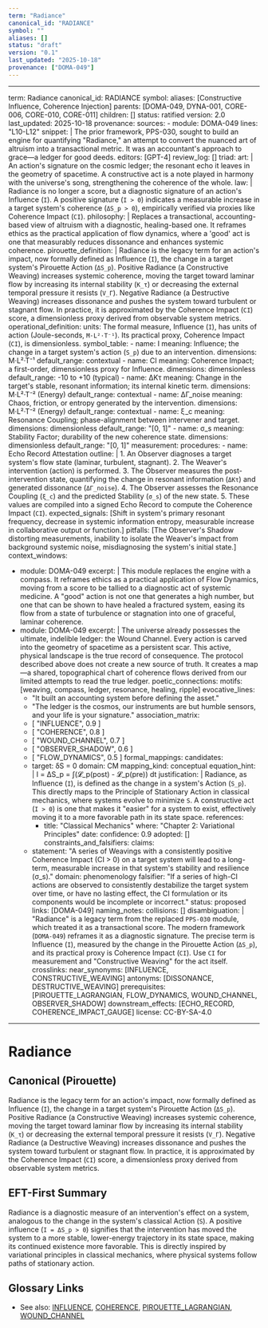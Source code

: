 ```yaml
---
term: "Radiance"
canonical_id: "RADIANCE"
symbol: ""
aliases: []
status: "draft"
version: "0.1"
last_updated: "2025-10-18"
provenance: ["DOMA-049"]
---
```


---
term: Radiance
canonical_id: RADIANCE
symbol: 
aliases: [Constructive Influence, Coherence Injection]
parents: [DOMA-049, DYNA-001, CORE-006, CORE-010, CORE-011]
children: []
status: ratified
version: 2.0
last_updated: 2025-10-18
provenance:
  sources:
    - module: DOMA-049
      lines: "L10-L12"
      snippet: |
        The prior framework, PPS-030, sought to build an engine for quantifying "Radiance," an attempt to convert the nuanced art of altruism into a transactional metric. It was an accountant's approach to grace—a ledger for good deeds.
  editors: [GPT-4]
  review_log: []
triad:
  art: |
    An action's signature on the cosmic ledger; the resonant echo it leaves in the geometry of spacetime. A constructive act is a note played in harmony with the universe's song, strengthening the coherence of the whole.
  law: |
    Radiance is no longer a score, but a diagnostic signature of an action's Influence (`I`). A positive signature (`I > 0`) indicates a measurable increase in a target system's coherence (`ΔS_p > 0`), empirically verified via proxies like Coherence Impact (`CI`).
  philosophy: |
    Replaces a transactional, accounting-based view of altruism with a diagnostic, healing-based one. It reframes ethics as the practical application of flow dynamics, where a 'good' act is one that measurably reduces dissonance and enhances systemic coherence.
pirouette_definition: |
  Radiance is the legacy term for an action's impact, now formally defined as Influence (`I`), the change in a target system's Pirouette Action (`ΔS_p`). Positive Radiance (a Constructive Weaving) increases systemic coherence, moving the target toward laminar flow by increasing its internal stability (`K_τ`) or decreasing the external temporal pressure it resists (`V_Γ`). Negative Radiance (a Destructive Weaving) increases dissonance and pushes the system toward turbulent or stagnant flow. In practice, it is approximated by the Coherence Impact (`CI`) score, a dimensionless proxy derived from observable system metrics.
operational_definition:
  units: The formal measure, Influence (`I`), has units of action (Joule-seconds, `M·L²·T⁻¹`). Its practical proxy, Coherence Impact (`CI`), is dimensionless.
  symbol_table:
    - name: I
      meaning: Influence; the change in a target system's action (`S_p`) due to an intervention.
      dimensions: M·L²·T⁻¹
      default_range: contextual
    - name: CI
      meaning: Coherence Impact; a first-order, dimensionless proxy for Influence.
      dimensions: dimensionless
      default_range: -10 to +10 (typical)
    - name: ΔKτ
      meaning: Change in the target's stable, resonant information; its internal kinetic term.
      dimensions: M·L²·T⁻² (Energy)
      default_range: contextual
    - name: ΔΓ_noise
      meaning: Chaos, friction, or entropy generated by the intervention.
      dimensions: M·L²·T⁻² (Energy)
      default_range: contextual
    - name: ξ_c
      meaning: Resonance Coupling; phase-alignment between intervener and target.
      dimensions: dimensionless
      default_range: "[0, 1]"
    - name: σ_s
      meaning: Stability Factor; durability of the new coherence state.
      dimensions: dimensionless
      default_range: "[0, 1]"
  measurement:
    procedures:
      - name: Echo Record Attestation
        outline: |
          1. An Observer diagnoses a target system's flow state (laminar, turbulent, stagnant).
          2. The Weaver's intervention (action) is performed.
          3. The Observer measures the post-intervention state, quantifying the change in resonant information (`ΔKτ`) and generated dissonance (`ΔΓ_noise`).
          4. The Observer assesses the Resonance Coupling (`ξ_c`) and the predicted Stability (`σ_s`) of the new state.
          5. These values are compiled into a signed Echo Record to compute the Coherence Impact (`CI`).
        expected_signals: [Shift in system's primary resonant frequency, decrease in systemic information entropy, measurable increase in collaborative output or function.]
        pitfalls: [The Observer's Shadow distorting measurements, inability to isolate the Weaver's impact from background systemic noise, misdiagnosing the system's initial state.]
context_windows:
  - module: DOMA-049
    excerpt: |
      This module replaces the engine with a compass. It reframes ethics as a practical application of Flow Dynamics, moving from a score to be tallied to a diagnostic act of systemic medicine. A "good" action is not one that generates a high number, but one that can be shown to have healed a fractured system, easing its flow from a state of turbulence or stagnation into one of graceful, laminar coherence.
  - module: DOMA-049
    excerpt: |
      The universe already possesses the ultimate, indelible ledger: the Wound Channel. Every action is carved into the geometry of spacetime as a persistent scar. This active, physical landscape is the true record of consequence. The protocol described above does not create a new source of truth. It creates a map—a shared, topographical chart of coherence flows derived from our limited attempts to read the true ledger.
poetic_connections:
  motifs: [weaving, compass, ledger, resonance, healing, ripple]
  evocative_lines:
    - "It built an accounting system before defining the asset."
    - "The ledger is the cosmos, our instruments are but humble sensors, and your life is your signature."
  association_matrix:
    - [ "INFLUENCE", 0.9 ]
    - [ "COHERENCE", 0.8 ]
    - [ "WOUND_CHANNEL", 0.7 ]
    - [ "OBSERVER_SHADOW", 0.6 ]
    - [ "FLOW_DYNAMICS", 0.5 ]
formal_mappings:
  candidates:
    - target: δS = 0
      domain: CM
      mapping_kind: conceptual
      equation_hint: |
        I = ΔS_p = ∫(𝓛_p(post) - 𝓛_p(pre)) dt
      justification: |
        Radiance, as Influence (`I`), is defined as the change in a system's Action (`S_p`). This directly maps to the Principle of Stationary Action in classical mechanics, where systems evolve to minimize `S`. A constructive act (`I > 0`) is one that makes it "easier" for a system to exist, effectively moving it to a more favorable path in its state space.
      references:
        - title: "Classical Mechanics"
          where: "Chapter 2: Variational Principles"
          date: 
      confidence: 0.9
  adopted:
    []
constraints_and_falsifiers:
  claims:
    - statement: "A series of Weavings with a consistently positive Coherence Impact (CI > 0) on a target system will lead to a long-term, measurable increase in that system's stability and resilience (σ_s)."
      domain: phenomenology
      falsifier: "If a series of high-CI actions are observed to consistently destabilize the target system over time, or have no lasting effect, the CI formulation or its components would be incomplete or incorrect."
      status: proposed
      links: [DOMA-049]
naming_notes:
  collisions: []
  disambiguation: |
    "Radiance" is a legacy term from the replaced `PPS-030` module, which treated it as a transactional score. The modern framework (`DOMA-049`) reframes it as a diagnostic signature. The precise term is Influence (`I`), measured by the change in the Pirouette Action (`ΔS_p`), and its practical proxy is Coherence Impact (`CI`). Use `CI` for measurement and "Constructive Weaving" for the act itself.
crosslinks:
  near_synonyms: [INFLUENCE, CONSTRUCTIVE_WEAVING]
  antonyms: [DISSONANCE, DESTRUCTIVE_WEAVING]
  prerequisites: [PIROUETTE_LAGRANGIAN, FLOW_DYNAMICS, WOUND_CHANNEL, OBSERVER_SHADOW]
  downstream_effects: [ECHO_RECORD, COHERENCE_IMPACT_GAUGE]
license: CC-BY-SA-4.0
---

# Radiance

## Canonical (Pirouette)
Radiance is the legacy term for an action's impact, now formally defined as Influence (`I`), the change in a target system's Pirouette Action (`ΔS_p`). Positive Radiance (a Constructive Weaving) increases systemic coherence, moving the target toward laminar flow by increasing its internal stability (`K_τ`) or decreasing the external temporal pressure it resists (`V_Γ`). Negative Radiance (a Destructive Weaving) increases dissonance and pushes the system toward turbulent or stagnant flow. In practice, it is approximated by the Coherence Impact (`CI`) score, a dimensionless proxy derived from observable system metrics.

## EFT-First Summary
Radiance is a diagnostic measure of an intervention's effect on a system, analogous to the change in the system's classical Action (`S`). A positive influence (`I = ΔS_p > 0`) signifies that the intervention has moved the system to a more stable, lower-energy trajectory in its state space, making its continued existence more favorable. This is directly inspired by variational principles in classical mechanics, where physical systems follow paths of stationary action.

## Glossary Links
- See also: [INFLUENCE](<link>), [COHERENCE](<link>), [PIROUETTE_LAGRANGIAN](<link>), [WOUND_CHANNEL](<link>)